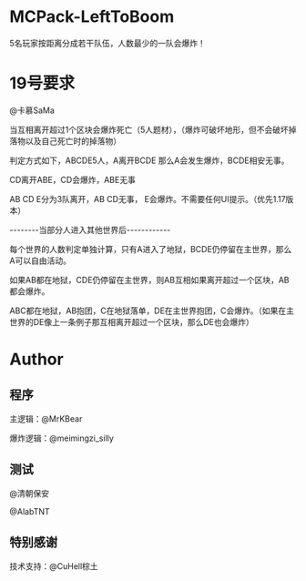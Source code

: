 # MCPack-LeftToBoom

5名玩家按距离分成若干队伍，人数最少的一队会爆炸！

# 19号要求

@卡慕SaMa

当互相离开超过1个区块会爆炸死亡（5人题材），（爆炸可破坏地形，但不会破坏掉落物以及自己死亡时的掉落物）

判定方式如下，ABCDE5人，A离开BCDE  那么A会发生爆炸，BCDE相安无事。

CD离开ABE，CD会爆炸，ABE无事

AB CD E分为3队离开，AB CD无事， E会爆炸。不需要任何UI提示。（优先1.17版本）

--------当部分人进入其他世界后------------

每个世界的人数判定单独计算，只有A进入了地狱，BCDE仍停留在主世界，那么A可以自由活动。

如果AB都在地狱，CDE仍停留在主世界，则AB互相如果离开超过一个区块，AB都会爆炸。

ABC都在地狱，AB抱团，C在地狱落单，DE在主世界抱团，C会爆炸。（如果在主世界的DE像上一条例子那互相离开超过一个区块，那么DE也会爆炸）

# Author

## 程序

主逻辑：@MrKBear

爆炸逻辑：@meimingzi_silly

## 测试

@清朝保安

@AlabTNT

## 特别感谢

技术支持：@CuHell棕土
